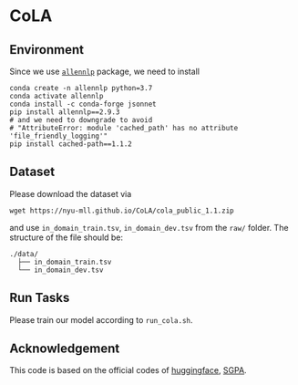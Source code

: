 # CoLA

## Environment
Since we use [``allennlp``](https://github.com/allenai/allennlp) package, we need to install
```
conda create -n allennlp python=3.7
conda activate allennlp
conda install -c conda-forge jsonnet
pip install allennlp==2.9.3
# and we need to downgrade to avoid 
# "AttributeError: module 'cached_path' has no attribute 'file_friendly_logging'"
pip install cached-path==1.1.2
```

## Dataset
Please download the dataset via
```
wget https://nyu-mll.github.io/CoLA/cola_public_1.1.zip
```
and use `in_domain_train.tsv`, `in_domain_dev.tsv` from the `raw/` folder. The structure of the file should be:
```
./data/
  ├── in_domain_train.tsv
  └── in_domain_dev.tsv
```

## Run Tasks
Please train our model according to `run_cola.sh`.

## Acknowledgement
This code is based on the official codes of [huggingface](https://github.com/huggingface/transformers/blob/v4.36.1/src/transformers/models/bert/modeling_bert.py#L681), [SGPA](https://github.com/chenw20/SGPA/blob/main/train_cola.py).